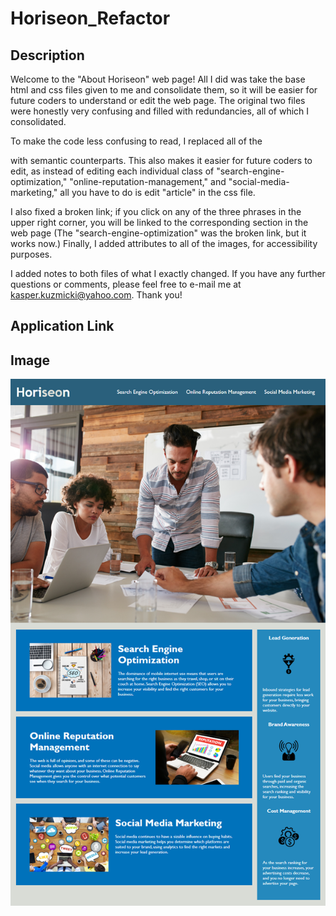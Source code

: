 # Horiseon_Refactor

## Description 

Welcome to the "About Horiseon" web page! All I did was take the base html and css files given to me and consolidate them, so it will be easier for future coders to understand or edit the web page. The original two files were honestly very confusing and filled with redundancies, all of which I consolidated. 

To make the code less confusing to read, I replaced all of the <div classes> with semantic counterparts. This also makes it easier for future coders to edit, as instead of editing each individual class of "search-engine-optimization," "online-reputation-management," and "social-media-marketing," all you have to do is edit "article" in the css file. 

I also fixed a broken link; if you click on any of the three phrases in the upper right corner, you will be linked to the corresponding section in the web page (The "search-engine-optimization" was the broken link, but it works now.) Finally, I added <alt> attributes to all of the images, for accessibility purposes. 

I added notes to both files of what I exactly changed. If you have any further questions or comments, please feel free to e-mail me at kasper.kuzmicki@yahoo.com. Thank you!

## Application Link

## Image 

![](Assets/01-html-css-git-homework-demo.png)
